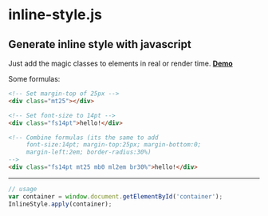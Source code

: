 # inline-style.js
Generate inline style with javascript
-------

Just add the magic classes to elements in real or render time. **<a target='_blank' href='http://idnan.github.io/inline-style.js/'>Demo</a>**

Some formulas:
```html
<!-- Set margin-top of 25px -->
<div class="mt25"></div>
```
```html
<!-- Set font-size to 14pt -->
<div class="fs14pt">hello!</div>
```
```html
<!-- Combine formulas (its the same to add 
     font-size:14pt; margin-top:25px; margin-bottom:0; 
     margin-left:2em; border-radius:30%)
-->
<div class="fs14pt mt25 mb0 ml2em br30%">hello!</div>
```

-------
```js
// usage
var container = window.document.getElementById('container');
InlineStyle.apply(container);
```